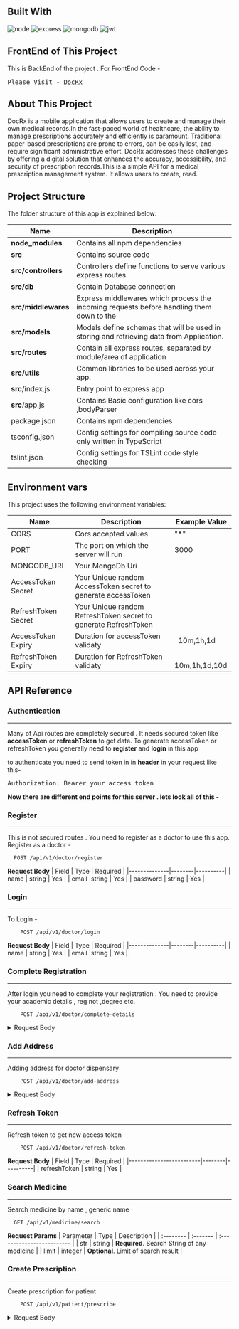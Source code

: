 ## Built With
<div>
<img src="https://img.shields.io/badge/Node%20js-339933?style=for-the-badge&logo=nodedotjs&logoColor=white" alt="node"/>
<img src="https://img.shields.io/badge/Express%20js-000000?style=for-the-badge&logo=express&logoColor=white" alt="express"/>
<img src="https://img.shields.io/badge/MongoDB-4EA94B?style=for-the-badge&logo=mongodb&logoColor=white" alt="mongodb"/>
<img src="https://img.shields.io/badge/JWT-000000?style=for-the-badge&logo=JSON%20web%20tokens&logoColor=white" alt="jwt"/>
</div>

## FrontEnd of This Project
This is BackEnd of the project . For FrontEnd Code -
<pre>
Please Visit - <a href="https://github.com/Saibalweb/DocRx" target="_blank">DocRx</a>
</pre>

## About This Project

DocRx is a mobile application that allows users to create and manage their own medical records.In the fast-paced world of healthcare, the ability to manage prescriptions accurately and efficiently is paramount. Traditional paper-based prescriptions are prone to errors, can be easily lost, and require significant administrative effort. DocRx addresses these challenges by offering a digital solution that enhances the accuracy, accessibility, and security of prescription records.This is a simple API for a medical prescription management system. It allows users to create, read.

## Project Structure
The folder structure of this app is explained below:

| Name | Description |
| ------------------------ | --------------------------------------------------------------------------------------------- |
| **node_modules**         | Contains all  npm dependencies  |
| **src**                  | Contains  source code |
| **src/controllers**      | Controllers define functions to serve various express routes. |
| **src/db**               | Contain Database connection  |
| **src/middlewares**      | Express middlewares which process the incoming requests before handling them down to the |
| **src/models**            | Models define schemas that will be used in storing and retrieving data from Application. |
| **src/routes**           | Contain all express routes, separated by module/area of application|     
| **src/utils**            | Common libraries to be used across your app.  |
| **src**/index.js         | Entry point to express app | 
| **src**/app.js           | Contains Basic configuration like cors ,bodyParser | 
| package.json             | Contains npm dependencies   | 
tsconfig.json            | Config settings for compiling source code only written in TypeScript | 
tslint.json              | Config settings for TSLint code  style checking |

## Environment vars
This project uses the following environment variables: 

| Name                         | Description                         |  Example Value                               |
| -----------------------------| ------------------------------------| -----------------------------------------------|
|CORS                          | Cors accepted values                  | "*"      |
|PORT                          | The port on which the server will run| 3000      |
|MONGODB_URI                   | Your MongoDb Uri                     |       |
|AccessToken Secret            | Your Unique random AccessToken secret to generate accessToken          |       |
|RefreshToken Secret           | Your Unique random RefreshToken secret to generate RefreshToken       |       |
|AccessToken Expiry            | Duration for accessToken validaty          |     10m,1h,1d  |
|RefreshToken Expiry           | Duration for RefreshToken validaty    |    10m,1h,1d,10d   |

## API Reference

### Authentication
-----
Many of Api routes are completely secured . It needs secured token like **accessToken** or **refreshToken** to get data. 
To generate accessToken or refreshToken you generally need to **register** and **login** in this app

to authenticate you need to send token in in **header** in your request like this-

<pre>
Authorization: Bearer your_access_token
</pre>

**Now there are different end points for this server . lets look all of this -**

### Register
------
This is not secured routes . You need to register as a doctor to use this app.
Register as a doctor -

```http
  POST /api/v1/doctor/register
```
**Request Body**
| Field        | Type   | Required |
|--------------|--------|----------|
| name         | string | Yes      |
| email        |string  | Yes      | 
| password     | string | Yes      | 

### Login
----------
To Login -
```http
    POST /api/v1/doctor/login
```
**Request Body**
| Field        | Type   | Required |
|--------------|--------|----------|
| name         | string | Yes      |
| email        |string  | Yes      | 

### Complete Registration
-----
After login you need to complete your registration . You need to provide your academic details , reg not ,degree etc.
```http
    POST /api/v1/doctor/complete-details
```
<details>
<summary>Request Body</summary>

| Field                       | Type   | Required |
|-----------------------------|--------|----------|
| degree                      | string | Yes      |
|  regNo                      | string | Yes      |
| specialisation              |string  | No      | 
| specialisation_degree       | string | No      |
| superSpecialisation         |string  | No      | 
| superSpecialisation_degree  |string  | No      | 
| otherDetails                |string  | No      | 

</details>

### Add Address
------
Adding address for doctor dispensary 
```http
    POST /api/v1/doctor/add-address
```
<details>
<summary>Request Body</summary>
    
| Field                   | Type   | Required |
|-------------------------|--------|----------|
| streetName              | string | Yes      |
|  dispensaryName         | string | No      |
| city                    |string  | Yes      | 
| state                   | string | Yes      |
| postal                  |string  | Yes      | 
| practiceDays            |[String] | No      | 
| practiceHours           |Object  | No      | 
|    ├──startTime         |string  | No      | 
|    └──practiceHours     |string  | No      | 
</details>

### Refresh Token 
------------------------
Refresh token to get new access token
```http
    POST /api/v1/doctor/refresh-token
```
**Request Body**
| Field                   | Type   | Required |
|-------------------------|--------|----------|
| refreshToken            | string | Yes      |

### Search Medicine
---------------------------
Search medicine by name , generic name

```http
  GET /api/v1/medicine/search
```
**Request Params**
| Parameter | Type     | Description                |
| :-------- | :------- | :------------------------- |
| str       | string   | **Required**. Search String of any medicine |
| limit     | integer  | **Optional**. Limit of search result |


### Create Prescription
----------------------------
Create prescription for patient
```http
    POST /api/v1/patient/prescribe
```
<details>
<summary>Request Body</summary>

### patientDetails

| **Field**                          | **Type**   | **Required** | **Description**                          |
|------------------------------------|------------|--------------|------------------------------------------|
| patientDetails                     | object     | Yes          | Parent object containing patient info    |
| patientDetails.name                | string     | Yes          | Patient's name                           |
| patientDetails.age                 | number     | Yes          | Patient's age                            |
| patientDetails.weight              | number     | Yes           | Patient's weight in kg                   |
| patientDetails.MobileNo            | number     | Yes          | Patient's mobile number                  |
| patientDetails.gender              | string     | Yes          | Patient's gender (e.g., "male", "female")|
| patientDetails.medicalHistory      | object     | No          | Medical history of the patient           |
| patientDetails.medicalHistory.allergy       | string | No      | List of allergies (comma-separated)      |
| patientDetails.medicalHistory.socialHistory | string | No      | Social history details                   |
| patientDetails.medicalHistory.drugHistory  | string | No      | History of drug use                      |

---

### prescribePatient

| **Field**                          | **Type**           | **Required** |**Description**                              |
|------------------------------------|--------------------|--------------|---------------------------------------------|
| prescribePatient                   | object             | Yes          | Parent object for prescription details      |
| prescribePatient.doctorChamberAddress | string         | Yes          | Doctor's chamber address ID                  |
| prescribePatient.investigationDone | array of strings   | No           | List of investigations already completed    |
| prescribePatient.investigationNeeded | array of strings | No          | List of investigations to be conducted      |
| prescribePatient.cheifComplaint    | array of strings   | No          | List of patient's chief complaints         |
| prescribePatient.diagonosis        | array of strings   | No          | List of diagnoses                          |
| prescribePatient.medicinePrescribed | array of objects  | No          | List of prescribed medicines                |
| prescribePatient.extraTreatmentAdvice | string          | No           | Additional advice on treatment              |

---

### prescribePatient.medicinePrescribed

| **Field**                          | **Type**   | **Required** | **Description**                              |
|------------------------------------|------------|--------------|----------------------------------------------|
| prescribePatient.medicinePrescribed[].name       | string  | Yes   | Name of the medicine                         |
| prescribePatient.medicinePrescribed[].frequency  | string  | Yes   | Dosage frequency (e.g., "1-0-1")            |
| prescribePatient.medicinePrescribed[].duration   | string  | Yes   | Duration of the prescription (e.g., "1week")|
| prescribePatient.medicinePrescribed[].timing     | string  | Yes    | Timing of medication (e.g., "a/m", "p/m")   |
| prescribePatient.medicinePrescribed[].otherAdviseOnMedicine | string | No | Additional advice regarding the medicine |

</details>
